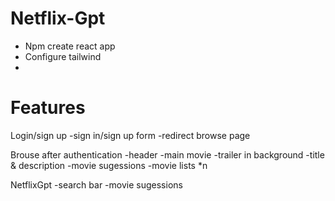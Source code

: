 # Netflix-Gpt
- Npm create react app
- Configure tailwind
- 






# Features
Login/sign up
  -sign in/sign up form
  -redirect browse page

Brouse after authentication
  -header
  -main movie
     -trailer in background
     -title & description
     -movie sugessions
        -movie lists *n

NetflixGpt
  -search bar
  -movie sugessions